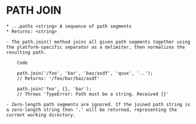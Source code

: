 
#   PATH JOIN 

    * ...paths <string> A sequence of path segments
    * Returns: <string>

    - The path.join() method joins all given path segments together using the platform-specific separator as a delimiter, then normalizes the resulting path.

        Code

        path.join('/foo', 'bar', 'baz/asdf', 'quux', '..');
        // Returns: '/foo/bar/baz/asdf'

        path.join('foo', {}, 'bar');
        // Throws 'TypeError: Path must be a string. Received {}'

    - Zero-length path segments are ignored. If the joined path string is a zero-length string then '.' will be returned, representing the current working directory.